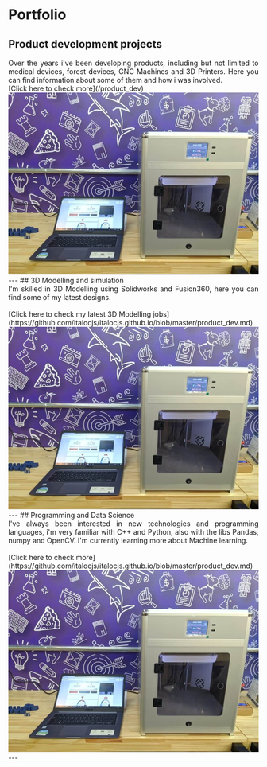 <!-- <div style="text-align: justify">Hmm, you should'nt have found this page unless a link was sent to you, this page is under construction and its not ready yet, content here might be incomplete and innacurate.</div> -->

# Portfolio

## Product development projects
<div style="text-align: justify"> Over the years i've been developing products, including but not limited to medical devices, forest devices, CNC Machines and 3D Printers.  Here you can find information about some of them and how i was involved.</div>
[Click here to check more](/product_dev)
<br>
<a href="https://github.com/italocjs/italocjs.github.io/blob/master/product_dev.md"><img src="https://github.com/italocjs/italocjs.github.io/blob/master/images/Imagem1_resized.jpg?raw=true" alt=""></a> 
<br>
---
## 3D Modelling and simulation
<div style="text-align: justify">I'm skilled in 3D Modelling using Solidworks and Fusion360, here you can find some of my latest designs.</div>
<br>
 [Click here to check my latest 3D Modelling jobs](https://github.com/italocjs/italocjs.github.io/blob/master/product_dev.md)
 <br>
 <a href="https://github.com/italocjs/italocjs.github.io/blob/master/product_dev.md"><img src="https://github.com/italocjs/italocjs.github.io/blob/master/images/Imagem1_resized.jpg?raw=true" alt=""></a> 
 <br>
---
## Programming and Data Science
<div style="text-align: justify">I've always been interested in new technologies and programming languages, i'm very familiar with C++ and Python, also with the libs Pandas, numpy and OpenCV.  I'm currently learning more about Machine learning.</div>
<br>
 [Click here to check more](https://github.com/italocjs/italocjs.github.io/blob/master/product_dev.md)
 <br>
 <a href="https://github.com/italocjs/italocjs.github.io/blob/master/product_dev.md"><img src="https://github.com/italocjs/italocjs.github.io/blob/master/images/Imagem1_resized.jpg?raw=true" alt=""></a> 
 <br>
 ---
